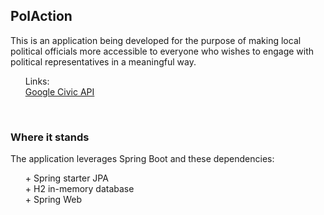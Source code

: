 ## PolAction

This is an application being developed for the purpose of making local political officials 
more accessible to everyone who wishes to engage with political representatives in a meaningful way.
<br>



<ol>
Links: <br>
<a href='https://developers.google.com/civic-information'>Google Civic API</a><br>

</ol>
<br>

### Where it stands

The application leverages Spring Boot and these dependencies:

<ol>
+ Spring starter JPA <br>
+ H2 in-memory database <br>
+ Spring Web <br>
</ol>

